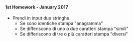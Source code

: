 #### 1st Homework - January 2017

- Prendi in input due stringhe.
  - Se sono identiche stampa "anagramma"
  - Se differiscono di uno o due caratteri stampa "simili"
  - Se differiscono di tre o più caratteri stampa "diversi"
